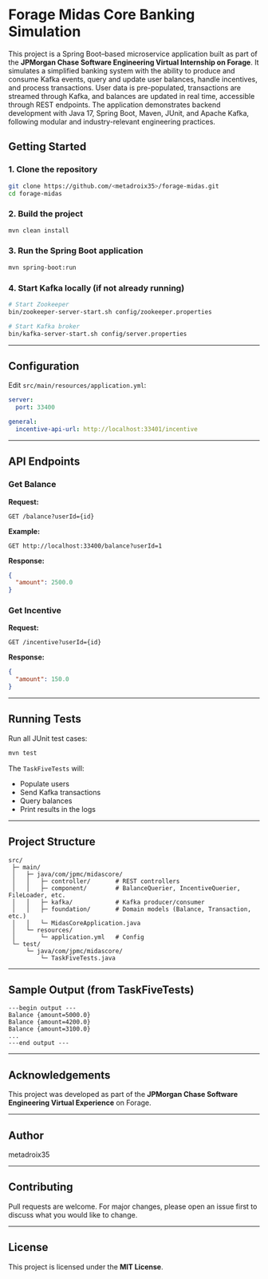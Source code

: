 
# Forage Midas Core Banking Simulation

This project is a Spring Boot–based microservice application built as part of the **JPMorgan Chase Software Engineering Virtual Internship on Forage**. It simulates a simplified banking system with the ability to produce and consume Kafka events, query and update user balances, handle incentives, and process transactions. User data is pre-populated, transactions are streamed through Kafka, and balances are updated in real time, accessible through REST endpoints. The application demonstrates backend development with Java 17, Spring Boot, Maven, JUnit, and Apache Kafka, following modular and industry-relevant engineering practices.

## Getting Started

### 1. Clone the repository
```bash
git clone https://github.com/<metadroix35>/forage-midas.git
cd forage-midas
````

### 2. Build the project

```bash
mvn clean install
```

### 3. Run the Spring Boot application

```bash
mvn spring-boot:run
```

### 4. Start Kafka locally (if not already running)

```bash
# Start Zookeeper
bin/zookeeper-server-start.sh config/zookeeper.properties

# Start Kafka broker
bin/kafka-server-start.sh config/server.properties
```

---

##  Configuration

Edit `src/main/resources/application.yml`:

```yaml
server:
  port: 33400

general:
  incentive-api-url: http://localhost:33401/incentive
```

---

##  API Endpoints

### Get Balance

**Request:**

```
GET /balance?userId={id}
```

**Example:**

```
GET http://localhost:33400/balance?userId=1
```

**Response:**

```json
{
  "amount": 2500.0
}
```

### Get Incentive

**Request:**

```
GET /incentive?userId={id}
```

**Response:**

```json
{
  "amount": 150.0
}
```

---

##  Running Tests

Run all JUnit test cases:

```bash
mvn test
```

The `TaskFiveTests` will:

* Populate users
* Send Kafka transactions
* Query balances
* Print results in the logs

---

##  Project Structure

```
src/
 ├─ main/
 │   ├─ java/com/jpmc/midascore/
 │   │   ├─ controller/       # REST controllers
 │   │   ├─ component/        # BalanceQuerier, IncentiveQuerier, FileLoader, etc.
 │   │   ├─ kafka/            # Kafka producer/consumer
 │   │   ├─ foundation/       # Domain models (Balance, Transaction, etc.)
 │   │   └─ MidasCoreApplication.java
 │   └─ resources/
 │       └─ application.yml   # Config
 └─ test/
     └─ java/com/jpmc/midascore/
         └─ TaskFiveTests.java
```

---

##  Sample Output (from TaskFiveTests)

```
---begin output ---
Balance {amount=5000.0}
Balance {amount=4200.0}
Balance {amount=3100.0}
...
---end output ---
```

---

##  Acknowledgements

This project was developed as part of the
**JPMorgan Chase Software Engineering Virtual Experience** on Forage.

---

##  Author

metadroix35

---

##  Contributing

Pull requests are welcome. For major changes, please open an issue first to discuss what you would like to change.

---

##  License

This project is licensed under the **MIT License**.


